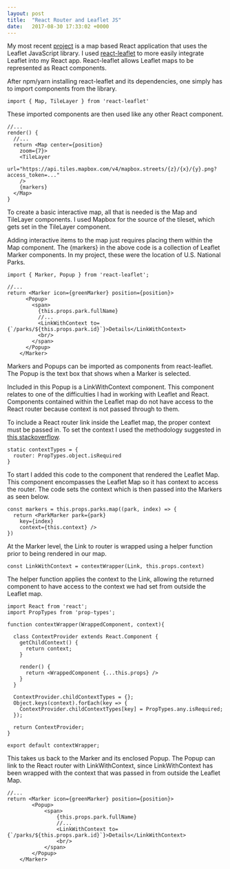 ```yaml
---
layout: post
title:  "React Router and Leaflet JS"
date:   2017-08-30 17:33:02 +0000
---
```



My most recent [project](https://natl-park-explorer.herokuapp.com) is a map based React application that uses the Leaflet JavaScript library. I used [react-leaflet](https://github.com/PaulLeCam/react-leaflet) to more easily integrate Leaflet into my React app. React-leaflet allows Leaflet maps to be represented as React components.

After npm/yarn installing react-leaflet and its dependencies, one simply has to import components from the library.

```
import { Map, TileLayer } from 'react-leaflet'
```

These imported components are then used like any other React component.

```
//...
render() {
  //...
  return <Map center={position}
    zoom={7}>
    <TileLayer
      url="https://api.tiles.mapbox.com/v4/mapbox.streets/{z}/{x}/{y}.png?access_token=..."
    />
    {markers}
  </Map>
}
```

To create a basic interactive map, all that is needed is the Map and TileLayer components. I used Mapbox for the source of the tileset, which gets set in the TileLayer component.

Adding interactive items to the map just requires placing them within the Map component. The {markers} in the above code is a collection of Leaflet Marker components. In my project, these were the location of U.S. National Parks.

```
import { Marker, Popup } from 'react-leaflet';

//...
return <Marker icon={greenMarker} position={position}>
      <Popup>
        <span>
          {this.props.park.fullName}
          //...
          <LinkWithContext to={`/parks/${this.props.park.id}`}>Details</LinkWithContext>
          <br/>
        </span>
      </Popup>
    </Marker>
```

Markers and Popups can be imported as components from react-leaflet. The Popup is the text box that shows when a Marker is selected.

Included in this Popup is a LinkWithContext component. This component relates to one of the difficulties I had in working with Leaflet and React. Components contained within the Leaflet map do not have access to the React router because context is not passed through to them.

To include a React router link inside the Leaflet map, the proper context must be passed in. To set the context I used the methodology suggested in [this stackoverflow](https://stackoverflow.com/questions/43465480/react-router-link-doesnt-work-with-leafletjs/43594791).

```
static contextTypes = {
  router: PropTypes.object.isRequired
}
```

To start I added this code to the component that rendered the Leaflet Map. This component encompasses the Leaflet Map so it has context to access the router. The code sets the context which is then passed into the Markers as seen below.

```
const markers = this.props.parks.map((park, index) => {
  return <ParkMarker park={park}
    key={index}
    context={this.context} />
})
```

At the Marker level, the Link to router is wrapped using a helper function prior to being rendered in our map.

```
const LinkWithContext = contextWrapper(Link, this.props.context)
```

The helper function applies the context to the Link, allowing the returned component to have access to the context we had set from outside the Leaflet map.

```
import React from 'react';
import PropTypes from 'prop-types';

function contextWrapper(WrappedComponent, context){

  class ContextProvider extends React.Component {
    getChildContext() {
      return context;
    }

    render() {
      return <WrappedComponent {...this.props} />
    }
  }

  ContextProvider.childContextTypes = {};
  Object.keys(context).forEach(key => {
    ContextProvider.childContextTypes[key] = PropTypes.any.isRequired;
  });

  return ContextProvider;
}

export default contextWrapper;
```

This takes us back to the Marker and its enclosed Popup. The Popup can link to the React router with LinkWithContext, since LinkWithContext has been wrapped with the context that was passed in from outside the Leaflet Map.

```
//...
return <Marker icon={greenMarker} position={position}>
		<Popup>
			<span>
				{this.props.park.fullName}
				//...
				<LinkWithContext to={`/parks/${this.props.park.id}`}>Details</LinkWithContext>
				<br/>
			</span>
		</Popup>
	</Marker>
```

